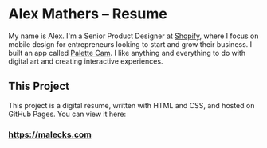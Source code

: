 # Alex Mathers – Resume
My name is Alex. I'm a Senior Product Designer at <a href="http://shopify.com">Shopify</a>, where I focus on mobile design for entrepreneurs looking to start and grow their business. I built an app called <a href="bit.ly/PALette">Palette Cam</a>. I like anything and everything to do with digital art and creating interactive experiences.


## This Project
This project is a digital resume, written with HTML and CSS, and hosted on GitHub Pages. You can view it here:
### https://malecks.com
